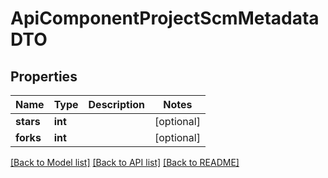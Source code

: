 # ApiComponentProjectScmMetadataDTO

## Properties
Name | Type | Description | Notes
------------ | ------------- | ------------- | -------------
**stars** | **int** |  | [optional] 
**forks** | **int** |  | [optional] 

[[Back to Model list]](../README.md#documentation-for-models) [[Back to API list]](../README.md#documentation-for-api-endpoints) [[Back to README]](../README.md)

